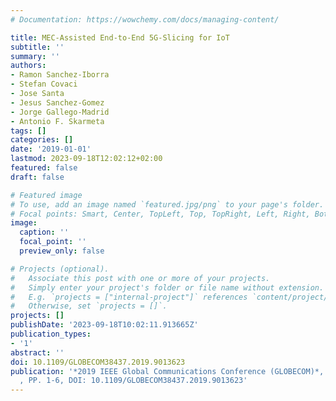 ```yaml
---
# Documentation: https://wowchemy.com/docs/managing-content/

title: MEC-Assisted End-to-End 5G-Slicing for IoT
subtitle: ''
summary: ''
authors:
- Ramon Sanchez-Iborra
- Stefan Covaci
- Jose Santa
- Jesus Sanchez-Gomez
- Jorge Gallego-Madrid
- Antonio F. Skarmeta
tags: []
categories: []
date: '2019-01-01'
lastmod: 2023-09-18T12:02:12+02:00
featured: false
draft: false

# Featured image
# To use, add an image named `featured.jpg/png` to your page's folder.
# Focal points: Smart, Center, TopLeft, Top, TopRight, Left, Right, BottomLeft, Bottom, BottomRight.
image:
  caption: ''
  focal_point: ''
  preview_only: false

# Projects (optional).
#   Associate this post with one or more of your projects.
#   Simply enter your project's folder or file name without extension.
#   E.g. `projects = ["internal-project"]` references `content/project/deep-learning/index.md`.
#   Otherwise, set `projects = []`.
projects: []
publishDate: '2023-09-18T10:02:11.913665Z'
publication_types:
- '1'
abstract: ''
doi: 10.1109/GLOBECOM38437.2019.9013623
publication: '*2019 IEEE Global Communications Conference (GLOBECOM)*, Vol. , No.
  , PP. 1-6, DOI: 10.1109/GLOBECOM38437.2019.9013623'
---
```

